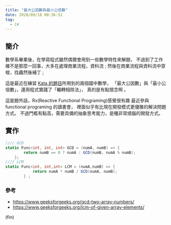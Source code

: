 ```yaml
---
title: "最大公因數與最小公倍數"
date: 2018/09/18 00:36:51
tag:
  - C#
---
```


## 簡介

數學系畢業後，在學寫程式雖然偶爾會用到一些數學特性來解題，
不過到了工作確不是那麼一回事，大多在處理商業流程，資料流 ; 
然後在商業流程與資料流中穿梭，找蟲然後補丁 ;  

這是最近在練習 [Kata 的題目](https://www.hackerrank.com/challenges/between-two-sets/problem)所用到的兩個國中數學，
「最大公因數」與「最小公倍數」，還用程式實踐了「輾轉相除法」，
真的是有點懷念啊 。

這是題外話，Rx(Reactive Functional Programing)感覺很有趣
最近參與 functional programing 的讀書會，
裡面似乎有比現在開發模式更優雅的解決問題方式。
不過門檻有點高，需要具備的抽象思考能力，是種非常燒腦的開發方式。




## 實作

```csharp
//// GCD
static Func<int, int, int> GCD = (numA, numB) => {
        return numB == 0 ? numA : GCD(numB, numA % numB);
    };
//// LCM
static Func<int, int,int> LCM = (numA,numB) => {
            return numA * numB / GCD(numA, numB);
        } ;    
```    

### 參考
 - https://www.geeksforgeeks.org/gcd-two-array-numbers/
 - https://www.geeksforgeeks.org/lcm-of-given-array-elements/
 
(fin)